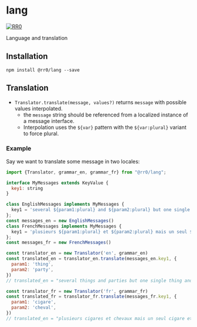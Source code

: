 # lang

[![RR0](https://circleci.com/gh/RR0/lang.svg?style=svg)](https://app.circleci.com/pipelines/github/RR0/lang)

Language and translation

## Installation

```
npm install @rr0/lang --save
```

## Translation
- `Translator.translate(message, values?)` returns `message` with possible values interpolated.
  - the `message` string should be referenced from a localized instance of a message interface.  
  - Interpolation uses the `${var}` pattern with the `${var:plural}` variant to force plural.

### Example
Say we want to translate some message in two locales:
```js
import {Translator, grammar_en, grammar_fr} from "@rr0/lang";

interface MyMessages extends KeyValue {
  key1: string
}

class EnglishMessages implements MyMessages {
  key1 = 'several ${param1:plural} and ${param2:plural} but one single ${param1} and ${param2}'
};
const messages_en = new EnglishMessages()
class FrenchMessages implements MyMessages {
  key1 = 'plusieurs ${param1:plural} et ${param2:plural} mais un seul ${param1} et ${param2}'
};
const messages_fr = new FrenchMessages()

const translator_en = new Translator('en', grammar_en)
const translated_en = translator_en.translate(messages_en.key1, {
  param1: 'thing',
  param2: 'party',
})
// translated_en = "several things and parties but one single thing and party"

const translator_fr = new Translator('fr', grammar_fr)
const translated_fr = translator_fr.translate(messages_fr.key1, {
  param1: 'cigare',
  param2: 'cheval',
})
// translated_en = "plusieurs cigares et chevaux mais un seul cigare et cheval"
```
